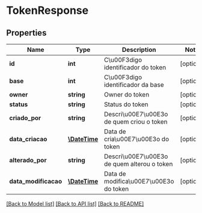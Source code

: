 # TokenResponse

## Properties
Name | Type | Description | Notes
------------ | ------------- | ------------- | -------------
**id** | **int** | C\u00F3digo identificador do token | [optional] 
**base** | **int** | C\u00F3digo identificador da base | [optional] 
**owner** | **string** | Owner do token | [optional] 
**status** | **string** | Status do token | [optional] 
**criado_por** | **string** | Descri\u00E7\u00E3o de quem criou o token | [optional] 
**data_criacao** | [**\DateTime**](\DateTime.md) | Data de cria\u00E7\u00E3o do token | [optional] 
**alterado_por** | **string** | Descri\u00E7\u00E3o de quem alterou o token | [optional] 
**data_modificacao** | [**\DateTime**](\DateTime.md) | Data de modifica\u00E7\u00E3o do token | [optional] 

[[Back to Model list]](../README.md#documentation-for-models) [[Back to API list]](../README.md#documentation-for-api-endpoints) [[Back to README]](../README.md)


